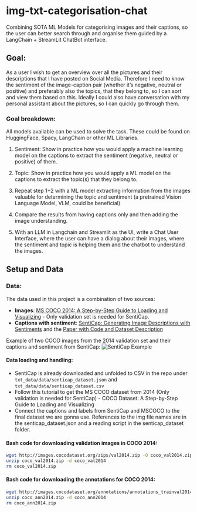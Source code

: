 # img-txt-categorisation-chat
Combining SOTA ML Models for categorising images and their captions, so the user can better search through and organise them guided by a LangChain + StreamLit ChatBot interface.


## Goal:
As a user I wish to get an overview over all the pictures and their descriptions that I have posted on Social Media. Therefore I need to know the sentiment of the image-caption pair (whether it’s negative, neutral or positive) and preferably also the topics, that they belong to, so I can sort and view them based on this. Ideally I could also have conversation with my personal assistant about the pictures, so I can quickly go through them. 

### Goal breakdown:
All models available can be used to solve the task. These could be found on HuggingFace, Spacy, LangChain or other ML Libraries.  

1. Sentiment: Show in practice how you would apply a machine learning model on the captions to extract the sentiment (negative, neutral or positive) of them.

2. Topic: Show in practice how you would apply a ML model on the captions to extract the topic(s) that they belong to.

3. Repeat step 1+2 with a ML model extracting information from the images valuable for determining the topic and sentiment (a pretrained Vision Language Model, VLM, could be beneficial)

4. Compare the results from having captions only and then adding the image understanding. 

5. With an LLM in Langchain and Streamlit as the UI, write a Chat User Interface, where the user can have a dialog about their images, where the sentiment and topic is helping them and the chatbot to understand the images. 

## Setup and Data

### Data:
The data used in this project is a combination of two sources:
- **Images**: [MS COCO 2014: A Step-by-Step Guide to Loading and Visualizing](https://machinelearningspace.com/coco-dataset-a-step-by-step-guide-to-loading-and-visualizing/) - Only validation set is needed for SentiCap.
- **Captions with sentiment**: [SentiCap: Generating Image Descriptions with Sentiments](http://users.cecs.anu.edu.au/~u4534172/senticap.html) and the [Paper with Code and Dataset Description](https://paperswithcode.com/dataset/senticap) 

Example of two COCO images from the 2014 validation set and their captions and sentiment from SentiCap:
![SentiCap Example](example_img_sent_cap.png)

#### Data loading and handling:
- SentiCap is already downloaded and unfolded to CSV in the repo under `txt_data/data/senticap_dataset.json` and `txt_data/data/senticap_dataset.csv`
- Follow this tutorial to get the MS COCO dataset from 2014 (Only validation is needed for SentiCap) - COCO Dataset: A Step-by-Step Guide to Loading and Visualizing 
- Connect the captions and labels from SentiCap and MSCOCO to the final dataset we are gonna use. References to the img file names are in the senticap_dataset.json and a reading script in the senticap_dataset folder.

#### Bash code for downloading validation images in COCO 2014:
```bash
wget http://images.cocodataset.org/zips/val2014.zip -O coco_val2014.zip
unzip coco_val2014.zip -d coco_val2014
rm coco_val2014.zip
```

#### Bash code for downloading the annotations for COCO 2014:
```bash
wget http://images.cocodataset.org/annotations/annotations_trainval2014.zip -O coco_ann2014.zip
unzip coco_ann2014.zip -d coco_ann2014
rm coco_ann2014.zip
```